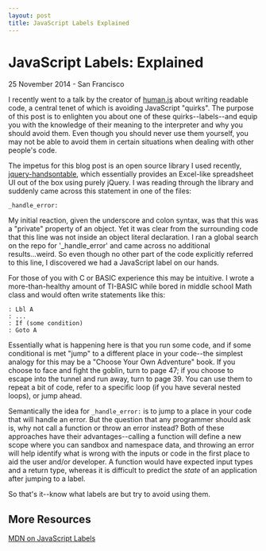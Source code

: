 ```yaml
---
layout: post
title: JavaScript Labels Explained
---
```


# JavaScript Labels: Explained

<p class="meta">25 November 2014 - San Francisco</p>

I recently went to a talk by the creator of [human.js](https://github.com/Willyham/human.js) about writing readable code, a central tenet of which is avoiding JavaScript "quirks". The purpose of this post is to enlighten you about one of these quirks--labels--and equip you with the knowledge of their meaning to the interpreter and why you should avoid them. Even though you should never use them yourself, you may not be able to avoid them in certain situations when dealing with other people's code.

The impetus for this blog post is an open source library I used recently, [jquery-handsontable](https://github.com/handsontable/jquery-handsontable), which essentially provides an Excel-like spreadsheet UI out of the box using purely jQuery. I was reading through the library and suddenly came across this statement in one of the files:

<pre><code>_handle_error:
</code></pre>

My initial reaction, given the underscore and colon syntax, was that this was a "private" property of an object. Yet it was clear from the surrounding code that this line was not inside an object literal declaration. I ran a global search on the repo for '_handle_error' and came across no additional results...weird. So even though no other part of the code explicitly referred to this line, I discovered we had a JavaScript label on our hands.

For those of you with C or BASIC experience this may be intuitive. I wrote a more-than-healthy amount of TI-BASIC while bored in middle school Math class and would often write statements like this:

<pre><code>: Lbl A
: ...
: If (some condition)
: Goto A</code></pre>


Essentially what is happening here is that you run some code, and if some conditional is met "jump" to a different place in your code--the simplest analogy for this may be a "Choose Your Own Adventure" book. If you choose to face and fight the goblin, turn to page 47; if you choose to escape into the tunnel and run away, turn to page 39. You can use them to repeat a bit of code, refer to a specific loop (if you have several nested loops), or jump ahead.

Semantically the idea for `_handle_error:` is to jump to a place in your code that will handle an error. But the question that any programmer should ask is, why not call a function or throw an error instead? Both of these approaches have their advantages--calling a function will define a new scope where you can sandbox and namespace data, and throwing an error will help identify what is wrong with the inputs or code in the first place to aid the user and/or developer. A function would have expected input types and a return type, whereas it is difficult to predict the <em>state</em> of an application after jumping to a label.

So that's it--know what labels are but try to avoid using them.

## More Resources

[MDN on JavaScript Labels](https://developer.mozilla.org/en-US/docs/Web/JavaScript/Reference/Statements/label)
